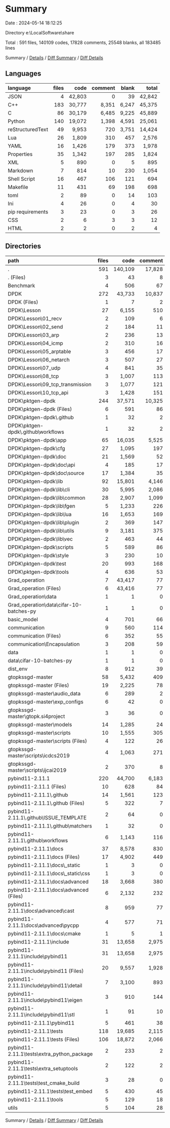 # Summary

Date : 2024-05-14 18:12:25

Directory e:\\LocalSoftware\\share

Total : 591 files,  140109 codes, 17828 comments, 25548 blanks, all 183485 lines

Summary / [Details](details.md) / [Diff Summary](diff.md) / [Diff Details](diff-details.md)

## Languages
| language | files | code | comment | blank | total |
| :--- | ---: | ---: | ---: | ---: | ---: |
| JSON | 4 | 42,803 | 0 | 39 | 42,842 |
| C++ | 183 | 30,777 | 8,351 | 6,247 | 45,375 |
| C | 86 | 30,179 | 6,485 | 9,225 | 45,889 |
| Python | 140 | 19,072 | 1,398 | 4,591 | 25,061 |
| reStructuredText | 49 | 9,953 | 720 | 3,751 | 14,424 |
| Lua | 26 | 1,809 | 310 | 457 | 2,576 |
| YAML | 16 | 1,426 | 179 | 373 | 1,978 |
| Properties | 35 | 1,342 | 197 | 285 | 1,824 |
| XML | 5 | 890 | 0 | 5 | 895 |
| Markdown | 7 | 814 | 10 | 230 | 1,054 |
| Shell Script | 16 | 467 | 106 | 121 | 694 |
| Makefile | 11 | 431 | 69 | 198 | 698 |
| toml | 2 | 89 | 0 | 14 | 103 |
| Ini | 4 | 26 | 0 | 4 | 30 |
| pip requirements | 3 | 23 | 0 | 3 | 26 |
| CSS | 2 | 6 | 3 | 3 | 12 |
| HTML | 2 | 2 | 0 | 2 | 4 |

## Directories
| path | files | code | comment | blank | total |
| :--- | ---: | ---: | ---: | ---: | ---: |
| . | 591 | 140,109 | 17,828 | 25,548 | 183,485 |
| . (Files) | 3 | 43 | 8 | 18 | 69 |
| Benchmark | 4 | 506 | 67 | 132 | 705 |
| DPDK | 272 | 43,733 | 10,837 | 13,235 | 67,805 |
| DPDK (Files) | 1 | 7 | 2 | 4 | 13 |
| DPDK\\Lesson | 27 | 6,155 | 510 | 3,724 | 10,389 |
| DPDK\\Lesson\\01_recv | 2 | 109 | 6 | 62 | 177 |
| DPDK\\Lesson\\02_send | 2 | 184 | 11 | 110 | 305 |
| DPDK\\Lesson\\03_arp | 2 | 236 | 13 | 143 | 392 |
| DPDK\\Lesson\\04_icmp | 2 | 310 | 16 | 187 | 513 |
| DPDK\\Lesson\\05_arptable | 3 | 456 | 17 | 276 | 749 |
| DPDK\\Lesson\\06_netarch | 3 | 507 | 27 | 308 | 842 |
| DPDK\\Lesson\\07_udp | 4 | 841 | 35 | 529 | 1,405 |
| DPDK\\Lesson\\08_tcp | 3 | 1,007 | 113 | 622 | 1,742 |
| DPDK\\Lesson\\09_tcp_transmission | 3 | 1,077 | 121 | 652 | 1,850 |
| DPDK\\Lesson\\10_tcp_api | 3 | 1,428 | 151 | 835 | 2,414 |
| DPDK\\pktgen-dpdk | 244 | 37,571 | 10,325 | 9,507 | 57,403 |
| DPDK\\pktgen-dpdk (Files) | 6 | 591 | 86 | 191 | 868 |
| DPDK\\pktgen-dpdk\\.github | 1 | 32 | 2 | 6 | 40 |
| DPDK\\pktgen-dpdk\\.github\\workflows | 1 | 32 | 2 | 6 | 40 |
| DPDK\\pktgen-dpdk\\app | 65 | 16,035 | 5,525 | 3,909 | 25,469 |
| DPDK\\pktgen-dpdk\\cfg | 27 | 1,095 | 197 | 273 | 1,565 |
| DPDK\\pktgen-dpdk\\doc | 21 | 1,569 | 52 | 466 | 2,087 |
| DPDK\\pktgen-dpdk\\doc\\api | 4 | 185 | 17 | 30 | 232 |
| DPDK\\pktgen-dpdk\\doc\\source | 17 | 1,384 | 35 | 436 | 1,855 |
| DPDK\\pktgen-dpdk\\lib | 92 | 15,801 | 4,146 | 4,072 | 24,019 |
| DPDK\\pktgen-dpdk\\lib\\cli | 30 | 5,995 | 2,086 | 1,597 | 9,678 |
| DPDK\\pktgen-dpdk\\lib\\common | 28 | 2,907 | 1,099 | 715 | 4,721 |
| DPDK\\pktgen-dpdk\\lib\\fgen | 5 | 1,233 | 226 | 346 | 1,805 |
| DPDK\\pktgen-dpdk\\lib\\lua | 16 | 1,653 | 169 | 538 | 2,360 |
| DPDK\\pktgen-dpdk\\lib\\plugin | 2 | 369 | 147 | 119 | 635 |
| DPDK\\pktgen-dpdk\\lib\\utils | 9 | 3,181 | 375 | 638 | 4,194 |
| DPDK\\pktgen-dpdk\\lib\\vec | 2 | 463 | 44 | 119 | 626 |
| DPDK\\pktgen-dpdk\\scripts | 5 | 589 | 86 | 168 | 843 |
| DPDK\\pktgen-dpdk\\style | 3 | 230 | 10 | 15 | 255 |
| DPDK\\pktgen-dpdk\\test | 20 | 993 | 168 | 234 | 1,395 |
| DPDK\\pktgen-dpdk\\tools | 4 | 636 | 53 | 173 | 862 |
| Grad_operation | 7 | 43,417 | 77 | 212 | 43,706 |
| Grad_operation (Files) | 6 | 43,416 | 77 | 211 | 43,704 |
| Grad_operation\\data | 1 | 1 | 0 | 1 | 2 |
| Grad_operation\\data\\cifar-10-batches-py | 1 | 1 | 0 | 1 | 2 |
| basic_model | 4 | 701 | 66 | 139 | 906 |
| communication | 9 | 560 | 114 | 127 | 801 |
| communication (Files) | 6 | 352 | 55 | 83 | 490 |
| communication\\Encapsulation | 3 | 208 | 59 | 44 | 311 |
| data | 1 | 1 | 0 | 1 | 2 |
| data\\cifar-10-batches-py | 1 | 1 | 0 | 1 | 2 |
| dist_env | 8 | 912 | 39 | 194 | 1,145 |
| gtopkssgd-master | 58 | 5,432 | 409 | 866 | 6,707 |
| gtopkssgd-master (Files) | 19 | 2,225 | 78 | 343 | 2,646 |
| gtopkssgd-master\\audio_data | 6 | 289 | 2 | 55 | 346 |
| gtopkssgd-master\\exp_configs | 6 | 42 | 0 | 6 | 48 |
| gtopkssgd-master\\gtopk.si4project | 3 | 36 | 0 | 3 | 39 |
| gtopkssgd-master\\models | 14 | 1,285 | 24 | 286 | 1,595 |
| gtopkssgd-master\\scripts | 10 | 1,555 | 305 | 173 | 2,033 |
| gtopkssgd-master\\scripts (Files) | 4 | 122 | 26 | 21 | 169 |
| gtopkssgd-master\\scripts\\icdcs2019 | 4 | 1,063 | 271 | 128 | 1,462 |
| gtopkssgd-master\\scripts\\ijcai2019 | 2 | 370 | 8 | 24 | 402 |
| pybind11-2.11.1 | 220 | 44,700 | 6,183 | 10,594 | 61,477 |
| pybind11-2.11.1 (Files) | 10 | 628 | 84 | 153 | 865 |
| pybind11-2.11.1\\.github | 14 | 1,561 | 123 | 428 | 2,112 |
| pybind11-2.11.1\\.github (Files) | 5 | 322 | 7 | 101 | 430 |
| pybind11-2.11.1\\.github\\ISSUE_TEMPLATE | 2 | 64 | 0 | 7 | 71 |
| pybind11-2.11.1\\.github\\matchers | 1 | 32 | 0 | 1 | 33 |
| pybind11-2.11.1\\.github\\workflows | 6 | 1,143 | 116 | 319 | 1,578 |
| pybind11-2.11.1\\docs | 37 | 8,578 | 830 | 3,153 | 12,561 |
| pybind11-2.11.1\\docs (Files) | 17 | 4,902 | 449 | 1,733 | 7,084 |
| pybind11-2.11.1\\docs\\_static | 1 | 3 | 0 | 1 | 4 |
| pybind11-2.11.1\\docs\\_static\\css | 1 | 3 | 0 | 1 | 4 |
| pybind11-2.11.1\\docs\\advanced | 18 | 3,668 | 380 | 1,416 | 5,464 |
| pybind11-2.11.1\\docs\\advanced (Files) | 6 | 2,132 | 232 | 828 | 3,192 |
| pybind11-2.11.1\\docs\\advanced\\cast | 8 | 959 | 77 | 323 | 1,359 |
| pybind11-2.11.1\\docs\\advanced\\pycpp | 4 | 577 | 71 | 265 | 913 |
| pybind11-2.11.1\\docs\\cmake | 1 | 5 | 1 | 3 | 9 |
| pybind11-2.11.1\\include | 31 | 13,658 | 2,975 | 2,380 | 19,013 |
| pybind11-2.11.1\\include\\pybind11 | 31 | 13,658 | 2,975 | 2,380 | 19,013 |
| pybind11-2.11.1\\include\\pybind11 (Files) | 20 | 9,557 | 1,928 | 1,661 | 13,146 |
| pybind11-2.11.1\\include\\pybind11\\detail | 7 | 3,100 | 893 | 515 | 4,508 |
| pybind11-2.11.1\\include\\pybind11\\eigen | 3 | 910 | 144 | 188 | 1,242 |
| pybind11-2.11.1\\include\\pybind11\\stl | 1 | 91 | 10 | 16 | 117 |
| pybind11-2.11.1\\pybind11 | 5 | 461 | 38 | 132 | 631 |
| pybind11-2.11.1\\tests | 118 | 19,685 | 2,115 | 4,306 | 26,106 |
| pybind11-2.11.1\\tests (Files) | 106 | 18,872 | 2,066 | 4,096 | 25,034 |
| pybind11-2.11.1\\tests\\extra_python_package | 2 | 233 | 2 | 58 | 293 |
| pybind11-2.11.1\\tests\\extra_setuptools | 2 | 122 | 2 | 29 | 153 |
| pybind11-2.11.1\\tests\\test_cmake_build | 3 | 28 | 0 | 12 | 40 |
| pybind11-2.11.1\\tests\\test_embed | 5 | 430 | 45 | 111 | 586 |
| pybind11-2.11.1\\tools | 5 | 129 | 18 | 42 | 189 |
| utils | 5 | 104 | 28 | 30 | 162 |

Summary / [Details](details.md) / [Diff Summary](diff.md) / [Diff Details](diff-details.md)